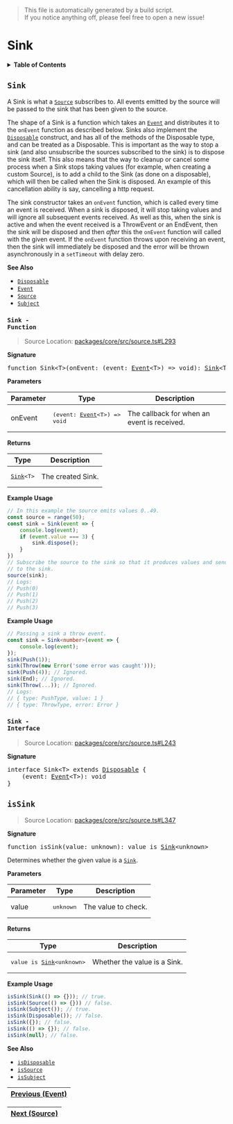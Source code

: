 > This file is automatically generated by a build script.<br>If you notice anything off, please feel free to open a new issue!

# Sink

<details><summary><b>Table of Contents</b></summary><br>

1. [<code>Sink</code>](#Sink) - [<code>Function</code>](#Sink-Function), [<code>Interface</code>](#Sink-Interface)
   1. [<code>isSink</code>](#isSink)</details>

## <a name="Sink"></a><code>Sink</code>

A Sink is what a <code>[Source](03-Source.md#Source)</code> subscribes to. All events emitted by the source will be passed to the sink that has been given to the source.

The shape of a Sink is a function which takes an <code>[Event](01-Event.md#Event)</code> and distributes it to the <code>onEvent</code> function as described below. Sinks also implement the <code>[Disposable](00-Disposable.md#Disposable)</code> construct, and has all of the methods of the Disposable type, and can be treated as a Disposable. This is important as the way to stop a sink \(and also unsubscribe the sources subscribed to the sink\) is to dispose the sink itself. This also means that the way to cleanup or cancel some process when a Sink stops taking values \(for example, when creating a custom Source\), is to add a child to the Sink \(as done on a disposable\), which will then be called when the Sink is disposed. An example of this cancellation ability is say, cancelling a http request.

The sink constructor takes an <code>onEvent</code> function, which is called every time an event is received. When a sink is disposed, it will stop taking values and will ignore all subsequent events received. As well as this, when the sink is active and when the event received is a ThrowEvent or an EndEvent, then the sink will be disposed and then <i>after</i> this the <code>onEvent</code> function will called with the given event. If the <code>onEvent</code> function throws upon receiving an event, then the sink will immediately be disposed and the error will be thrown asynchronously in a <code>setTimeout</code> with delay zero.

<b>See Also</b>

- <code>[Disposable](00-Disposable.md#Disposable)</code>
- <code>[Event](01-Event.md#Event)</code>
- <code>[Source](03-Source.md#Source)</code>
- <code>[Subject](..\/04-api-subjects\/00-Subject.md#Subject)</code>

### <a name="Sink-Function"></a><code>Sink - Function</code>

> Source Location: [packages\/core\/src\/source.ts#L293](..\/..\/packages\/core\/src\/source.ts#L293)

<b>Signature</b>

<pre>function Sink&lt;T&gt;(onEvent: (event: <a href="01-Event.md#Event">Event</a>&lt;T&gt;) =&gt; void): <a href="#Sink-Interface">Sink</a>&lt;T&gt;</pre>

<b>Parameters</b>

| Parameter | Type | Description |
| --- | --- | --- |
| onEvent | <pre>(event: [Event](01-Event.md#Event)&lt;T&gt;) =&gt; void</pre> | The callback for when an event is received. |

<b>Returns</b>

| Type | Description |
| --- | --- |
| <pre>[Sink](#Sink-Interface)&lt;T&gt;</pre> | The created Sink. |

<b>Example Usage</b>

```ts
// In this example the source emits values 0..49.
const source = range(50);
const sink = Sink(event => {
    console.log(event);
    if (event.value === 3) {
        sink.dispose();
    }
})
// Subscribe the source to the sink so that it produces values and sends them
// to the sink.
source(sink);
// Logs:
// Push(0)
// Push(1)
// Push(2)
// Push(3)
```

<b>Example Usage</b>

```ts
// Passing a sink a throw event.
const sink = Sink<number>(event => {
    console.log(event);
});
sink(Push(1));
sink(Throw(new Error('some error was caught')));
sink(Push(4)); // Ignored.
sink(End); // Ignored.
sink(Throw(...)); // Ignored.
// Logs:
// { type: PushType, value: 1 }
// { type: ThrowType, error: Error }
```

### <a name="Sink-Interface"></a><code>Sink - Interface</code>

> Source Location: [packages\/core\/src\/source.ts#L243](..\/..\/packages\/core\/src\/source.ts#L243)

<b>Signature</b>

<pre>interface Sink&lt;T&gt; extends <a href="00-Disposable.md#Disposable-Interface">Disposable</a> {<br>    (event: <a href="01-Event.md#Event">Event</a>&lt;T&gt;): void<br>}</pre>

## <a name="isSink"></a><code>isSink</code>

> Source Location: [packages\/core\/src\/source.ts#L347](..\/..\/packages\/core\/src\/source.ts#L347)

<b>Signature</b>

<pre>function isSink(value: unknown): value is <a href="#Sink-Interface">Sink</a>&lt;unknown&gt;</pre>

Determines whether the given value is a <code>[Sink](#Sink)</code>.

<b>Parameters</b>

| Parameter | Type | Description |
| --- | --- | --- |
| value | <pre lang="ts">unknown</pre> | The value to check. |

<b>Returns</b>

| Type | Description |
| --- | --- |
| <pre>value is [Sink](#Sink-Interface)&lt;unknown&gt;</pre> | Whether the value is a Sink. |

<b>Example Usage</b>

```ts
isSink(Sink(() => {})); // true.
isSink(Source(() => {})) // false.
isSink(Subject()); // true.
isSink(Disposable()); // false.
isSink({}); // false.
isSink(() => {}); // false.
isSink(null); // false.
```

<b>See Also</b>

- <code>[isDisposable](00-Disposable.md#isDisposable)</code>
- <code>[isSource](03-Source.md#isSource)</code>
- <code>[isSubject](..\/04-api-subjects\/00-Subject.md#isSubject)</code><br>

| [Previous \(Event\)](01-Event.md#readme) |
| --- |

<div align="right">

| [Next \(Source\)](03-Source.md#readme) |
| --- |
</div>

